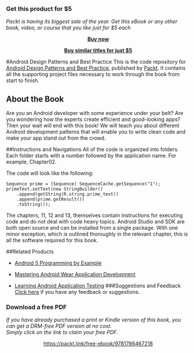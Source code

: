
### Get this product for $5

<i>Packt is having its biggest sale of the year. Get this eBook or any other book, video, or course that you like just for $5 each</i>


<b><p align='center'>[Buy now](https://packt.link/9781786467218)</p></b>


<b><p align='center'>[Buy similar titles for just $5](https://subscription.packtpub.com/search)</p></b>


#Android Design Patterns and Best Practice
This is the code repository for [Android Design Patterns and Best Practice](https://www.packtpub.com/web-development/android-design-patterns-and-best-practice?utm_source=github&utm_medium=repository&utm_campaign=9781786467218), published by [Packt](https://www.packtpub.com). It contains all the supporting project files necessary to work through the book from start to finish.
## About the Book
Are you an Android developer with some experience under your belt? Are you wondering how the experts create efficient and good-looking apps? Then your wait will end with this book! We will teach you about different Android development patterns that will enable you to write clean code and make your app stand out from the crowd.


##Instructions and Navigations
All of the code is organized into folders. Each folder starts with a number followed by the application name. For example, Chapter02.



The code will look like the following:
```
Sequence prime = (Sequence) SequenceCache.getSequence("1");
primeText.setText(new StringBuilder()
    .append(getString(R.string.prime_text))
    .append(prime.getResult())
    .toString());
```

The chapters, 11, 12 and 13, themselves contain instructions for executing code and do not deal with code heavy topics.
Android Studio and SDK are both open source and can be installed from a single package. With one minor exception, which is outlined thoroughly in the relevant chapter, this is all the software required for this book.

##Related Products
* [Android 5 Programming by Example](https://www.packtpub.com/application-development/android-5-programming-example?utm_source=github&utm_medium=repository&utm_campaign=9781785288449)

* [Mastering Android Wear Application Development](https://www.packtpub.com/application-development/mastering-android-wear-application-development?utm_source=github&utm_medium=repository&utm_campaign=9781785881725)

* [Learning Android Application Testing](https://www.packtpub.com/application-development/learning-android-application-testing?utm_source=github&utm_medium=repository&utm_campaign=9781784395339)
###Suggestions and Feedback
[Click here](https://docs.google.com/forms/d/e/1FAIpQLSe5qwunkGf6PUvzPirPDtuy1Du5Rlzew23UBp2S-P3wB-GcwQ/viewform) if you have any feedback or suggestions.
### Download a free PDF

 <i>If you have already purchased a print or Kindle version of this book, you can get a DRM-free PDF version at no cost.<br>Simply click on the link to claim your free PDF.</i>
<p align="center"> <a href="https://packt.link/free-ebook/9781786467218">https://packt.link/free-ebook/9781786467218 </a> </p>